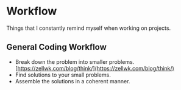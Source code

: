 # Workflow
Things that I constantly remind myself when working on projects.

## General Coding Workflow
- Break down the problem into smaller problems. [https://zellwk.com/blog/think/](https://zellwk.com/blog/think/)
- Find solutions to your small problems.
- Assemble the solutions in a coherent manner.
